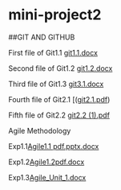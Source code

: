 # mini-project2

##GIT AND GITHUB

First file of Git1.1 [git1.1.docx](https://github.com/Ankeshkumar12/mini-project2/files/14438847/git1.1.docx)

Second file of Git1.2 [git1.2.docx](https://github.com/Ankeshkumar12/mini-project2/files/14451276/git1.2.docx)

Third file of Git1.3 [git3.1.docx](https://github.com/Ankeshkumar12/mini-project2/files/14451291/git3.1.docx)

Fourth file of Git2.1 [([git2.1.pdf](https://github.com/Ankeshkumar12/mini-project2/files/14472779/git2.1.pdf))

Fifth file of Git2.2 [git2.2 (1).pdf](https://github.com/Ankeshkumar12/mini-project2/files/14472782/git2.2.1.pdf)

Agile Methodology

Exp1.1[Agile1.1 pdf.pptx.docx](https://github.com/Ankeshkumar12/mini-project2/files/14472787/Agile1.1.pdf.pptx.docx)

Exp1.2[Agile1.2pdf.docx](https://github.com/Ankeshkumar12/mini-project2/files/14472872/Agile1.2pdf.docx)

Exp1.3[Agile_Unit_1.docx](https://github.com/Ankeshkumar12/mini-project2/files/14472874/Agile_Unit_1.docx)

